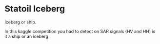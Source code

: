 # Statoil Iceberg
Iceberg or ship.

In this kaggle competition you had to detect on SAR signals (HV and HH) is it a ship or an iceberg 
